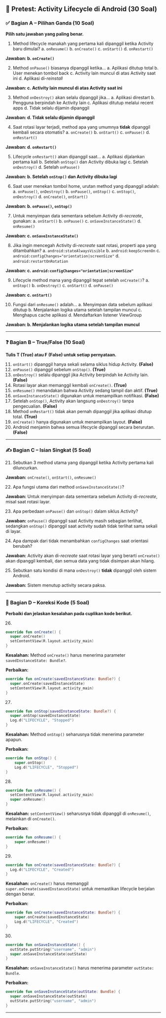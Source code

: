 ## 📄 **Pretest: Activity Lifecycle di Android (30 Soal)**

### ✅ **Bagian A – Pilihan Ganda (10 Soal)**

**Pilih satu jawaban yang paling benar.**

1. Method lifecycle manakah yang pertama kali dipanggil ketika Activity baru dimulai?
   a. `onResume()`
   b. `onCreate()`
   c. `onStart()`
   d. `onRestart()`

**Jawaban: b. `onCreate()`**

2. Method `onPause()` biasanya dipanggil ketika...
   a. Aplikasi ditutup total
   b. User menekan tombol back
   c. Activity lain muncul di atas Activity saat ini
   d. Aplikasi di-_reinstall_

**Jawaban: c. Activity lain muncul di atas Activity saat ini**

3. Method `onDestroy()` akan selalu dipanggil jika...
   a. Aplikasi direstart
   b. Pengguna berpindah ke Activity lain
   c. Aplikasi ditutup melalui recent apps
   d. Tidak selalu dijamin dipanggil

**Jawaban: d. Tidak selalu dijamin dipanggil**

4. Saat rotasi layar terjadi, method apa yang umumnya **tidak** dipanggil kembali secara otomatis?
   a. `onCreate()`
   b. `onStart()`
   c. `onPause()`
   d. `onRestart()`

**Jawaban: d. `onRestart()`**

5. Lifecycle `onRestart()` akan dipanggil saat...
   a. Aplikasi dijalankan pertama kali
   b. Setelah `onStop()` dan Activity dibuka lagi
   c. Setelah `onDestroy()`
   d. Setelah `onPause()`

**Jawaban: b. Setelah `onStop()` dan Activity dibuka lagi**

6. Saat user menekan tombol home, urutan method yang dipanggil adalah:
   a. `onPause()`, `onDestroy()`
   b. `onPause()`, `onStop()`
   c. `onStop()`, `onDestroy()`
   d. `onCreate()`, `onStart()`

**Jawaban: b. `onPause()`, `onStop()`**

7. Untuk menyimpan data sementara sebelum Activity di-_recreate_, gunakan:
   a. `onStart()`
   b. `onPause()`
   c. `onSaveInstanceState()`
   d. `onResume()`

**Jawaban: c. `onSaveInstanceState()`**

8. Jika ingin mencegah Activity di-_recreate_ saat rotasi, properti apa yang ditambahkan?
   a. `android:stateAlwaysVisible`
   b. `android:keepScreenOn`
   c. `android:configChanges="orientation|screenSize"`
   d. `android:restartOnRotation`

**Jawaban: c. `android:configChanges="orientation|screenSize"`**

9. Lifecycle method mana yang dipanggil tepat setelah `onCreate()`?
   a. `onStop()`
   b. `onDestroy()`
   c. `onStart()`
   d. `onPause()`

**Jawaban: c. `onStart()`**

10. Fungsi dari `onResume()` adalah...
    a. Menyimpan data sebelum aplikasi ditutup
    b. Menjalankan logika utama setelah tampilan muncul
    c. Menghapus cache aplikasi
    d. Mendaftarkan listener ViewGroup

**Jawaban: b. Menjalankan logika utama setelah tampilan muncul**

---

### ❓ **Bagian B – True/False (10 Soal)**

**Tulis T (True) atau F (False) untuk setiap pernyataan.**

11. `onStart()` dipanggil hanya sekali selama siklus hidup Activity. **(False)**
12. `onPause()` dipanggil sebelum `onStop()`. **(True)**
13. `onDestroy()` selalu dipanggil jika Activity berpindah ke Activity lain. **(False)**
14. Rotasi layar akan memanggil kembali `onCreate()`. **(True)**
15. `onResume()` menandakan bahwa Activity sedang tampil dan aktif. **(True)**
16. `onSaveInstanceState()` digunakan untuk menampilkan notifikasi. **(False)**
17. Setelah `onStop()`, Activity akan langsung `onDestroy()` tanpa pengecualian. **(False)**
18. Method `onRestart()` tidak akan pernah dipanggil jika aplikasi ditutup total. **(True)**
19. `onCreate()` hanya digunakan untuk menampilkan layout. **(False)**
20. Android menjamin bahwa semua lifecycle dipanggil secara berurutan. **(False)**

---

### ✍️ **Bagian C – Isian Singkat (5 Soal)**

21. Sebutkan 3 method utama yang dipanggil ketika Activity pertama kali diluncurkan.

**Jawaban:** `onCreate()`, `onStart()`, `onResume()`

22. Apa fungsi utama dari method `onSaveInstanceState()`?

**Jawaban:** Untuk menyimpan data sementara sebelum Activity di-_recreate_, misal saat rotasi layar.

23. Apa perbedaan `onPause()` dan `onStop()` dalam siklus Activity?

**Jawaban:** `onPause()` dipanggil saat Activity masih sebagian terlihat, sedangkan `onStop()` dipanggil saat activity sudah tidak terlihat sama sekali di layar.

24. Apa dampak dari tidak menambahkan `configChanges` saat orientasi berubah?

**Jawaban:** Activity akan di-_recreate_ saat rotasi layar yang berarti `onCreate()` akan dipanggil kembali, dan semua data yang tidak disimpan akan hilang.

25. Sebutkan satu kondisi di mana `onDestroy()` **tidak** dipanggil oleh sistem Android.

**Jawaban:** Sistem menutup activity secara paksa.

---

### 🔧 **Bagian D – Koreksi Kode (5 Soal)**

**Perbaiki dan jelaskan kesalahan pada cuplikan kode berikut.**

26.

```kotlin
override fun onCreate() {
  super.onCreate()
  setContentView(R.layout.activity_main)
}
```
**Kesalahan:** Method `onCreate()` harus menerima parameter `savedInstanceState: Bundle?`.

**Perbaikan:**
```kotlin
override fun onCreate(savedInstanceState: Bundle?) {
  super.onCreate(savedInstanceState)
  setContentView(R.layout.activity_main)
}
```

27.

```kotlin
override fun onStop(savedInstanceState: Bundle?) {
  super.onStop(savedInstanceState)
  Log.d("LIFECYCLE", "Stopped")
}
```

**Kesalahan:** Method `onStop()` seharusnya tidak menerima parameter apapun.

**Perbaikan:**
```kotlin
override fun onStop() {
    super.onStop()
    Log.d("LIFECYCLE", "Stopped")
}
```

28.

```kotlin
override fun onResume() {
  setContentView(R.layout.activity_main)
  super.onResume()
}
```

**Kesalahan:** `setContentView()` seharusnya tidak dipanggil di `onResume()`, melainkan di `onCreate()`.

**Perbaikan:**
```kotlin
override fun onResume() {
    super.onResume()
}
```


29.

```kotlin
override fun onCreate(savedInstanceState: Bundle?) {
  Log.d("LIFECYCLE", "Created")
}
```

**Kesalahan:** `onCreate()` harus memanggil `super.onCreate(savedInstanceState)` untuk memastikan lifecycle berjalan dengan benar.

**Perbaikan:**
```kotlin
override fun onCreate(savedInstanceState: Bundle?) {
    super.onCreate(savedInstanceState)
    Log.d("LIFECYCLE", "Created")
}
```

30.

```kotlin
override fun onSaveInstanceState() {
  outState.putString("username", "admin")
  super.onSaveInstanceState(outState)
}
```

**Kesalahan:** `onSaveInstanceState()` harus menerima parameter `outState: Bundle`.

**Perbaikan:**
```kotlin
override fun onSaveInstanceState(outState: Bundle) {
  super.onSaveInstanceState(outState)
  outState.putString("username", "admin")
}
```

---

